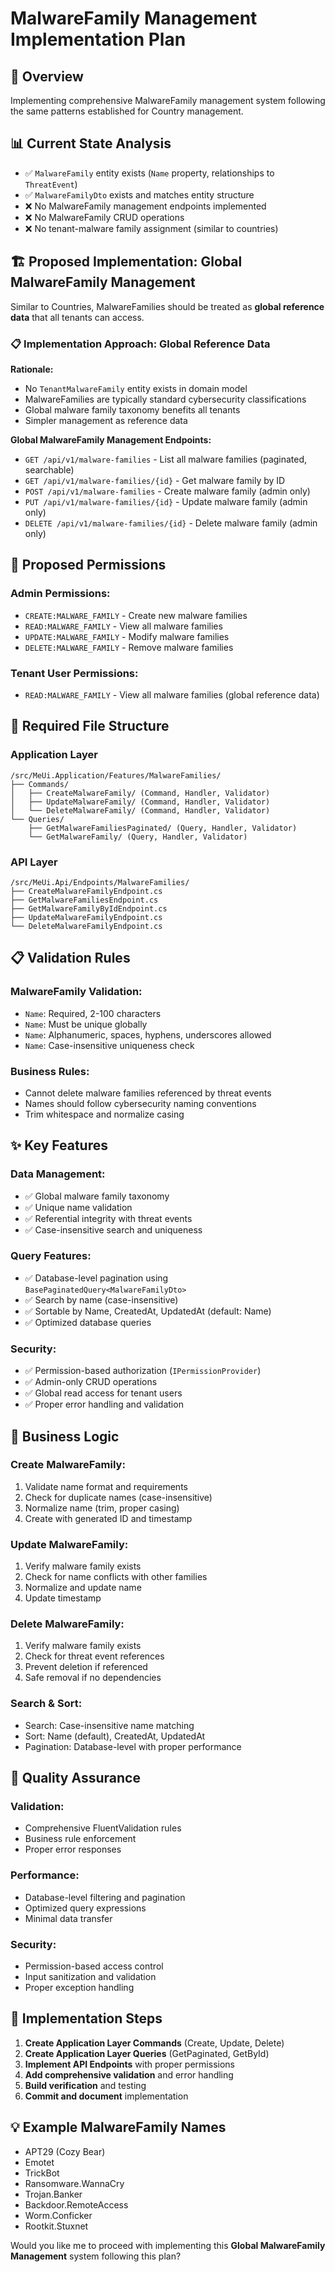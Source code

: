 # MalwareFamily Management Implementation Plan

## 🎯 Overview
Implementing comprehensive MalwareFamily management system following the same patterns established for Country management.

## 📊 Current State Analysis
- ✅ `MalwareFamily` entity exists (`Name` property, relationships to `ThreatEvent`)
- ✅ `MalwareFamilyDto` exists and matches entity structure  
- ❌ No MalwareFamily management endpoints implemented
- ❌ No MalwareFamily CRUD operations
- ❌ No tenant-malware family assignment (similar to countries)

## 🏗️ Proposed Implementation: Global MalwareFamily Management

Similar to Countries, MalwareFamilies should be treated as **global reference data** that all tenants can access.

### 📋 **Implementation Approach: Global Reference Data**

**Rationale:**
- No `TenantMalwareFamily` entity exists in domain model
- MalwareFamilies are typically standard cybersecurity classifications
- Global malware family taxonomy benefits all tenants
- Simpler management as reference data

**Global MalwareFamily Management Endpoints:**
- `GET /api/v1/malware-families` - List all malware families (paginated, searchable)
- `GET /api/v1/malware-families/{id}` - Get malware family by ID
- `POST /api/v1/malware-families` - Create malware family (admin only)
- `PUT /api/v1/malware-families/{id}` - Update malware family (admin only)
- `DELETE /api/v1/malware-families/{id}` - Delete malware family (admin only)

## 🔐 Proposed Permissions

### Admin Permissions:
- `CREATE:MALWARE_FAMILY` - Create new malware families
- `READ:MALWARE_FAMILY` - View all malware families
- `UPDATE:MALWARE_FAMILY` - Modify malware families  
- `DELETE:MALWARE_FAMILY` - Remove malware families

### Tenant User Permissions:
- `READ:MALWARE_FAMILY` - View all malware families (global reference data)

## 📁 Required File Structure

### Application Layer
```
/src/MeUi.Application/Features/MalwareFamilies/
├── Commands/
│   ├── CreateMalwareFamily/ (Command, Handler, Validator)
│   ├── UpdateMalwareFamily/ (Command, Handler, Validator)
│   └── DeleteMalwareFamily/ (Command, Handler, Validator)
└── Queries/
    ├── GetMalwareFamiliesPaginated/ (Query, Handler, Validator)
    └── GetMalwareFamily/ (Query, Handler, Validator)
```

### API Layer
```
/src/MeUi.Api/Endpoints/MalwareFamilies/
├── CreateMalwareFamilyEndpoint.cs
├── GetMalwareFamiliesEndpoint.cs
├── GetMalwareFamilyByIdEndpoint.cs
├── UpdateMalwareFamilyEndpoint.cs
└── DeleteMalwareFamilyEndpoint.cs
```

## 📋 Validation Rules

### MalwareFamily Validation:
- `Name`: Required, 2-100 characters
- `Name`: Must be unique globally
- `Name`: Alphanumeric, spaces, hyphens, underscores allowed
- `Name`: Case-insensitive uniqueness check

### Business Rules:
- Cannot delete malware families referenced by threat events
- Names should follow cybersecurity naming conventions
- Trim whitespace and normalize casing

## ✨ Key Features

### Data Management:
- ✅ Global malware family taxonomy
- ✅ Unique name validation
- ✅ Referential integrity with threat events
- ✅ Case-insensitive search and uniqueness

### Query Features:
- ✅ Database-level pagination using `BasePaginatedQuery<MalwareFamilyDto>`
- ✅ Search by name (case-insensitive)
- ✅ Sortable by Name, CreatedAt, UpdatedAt (default: Name)
- ✅ Optimized database queries

### Security:
- ✅ Permission-based authorization (`IPermissionProvider`)
- ✅ Admin-only CRUD operations
- ✅ Global read access for tenant users
- ✅ Proper error handling and validation

## 🎯 Business Logic

### Create MalwareFamily:
1. Validate name format and requirements
2. Check for duplicate names (case-insensitive)
3. Normalize name (trim, proper casing)
4. Create with generated ID and timestamp

### Update MalwareFamily:
1. Verify malware family exists
2. Check for name conflicts with other families
3. Normalize and update name
4. Update timestamp

### Delete MalwareFamily:
1. Verify malware family exists
2. Check for threat event references
3. Prevent deletion if referenced
4. Safe removal if no dependencies

### Search & Sort:
- Search: Case-insensitive name matching
- Sort: Name (default), CreatedAt, UpdatedAt
- Pagination: Database-level with proper performance

## 🧪 Quality Assurance

### Validation:
- Comprehensive FluentValidation rules
- Business rule enforcement
- Proper error responses

### Performance:
- Database-level filtering and pagination
- Optimized query expressions
- Minimal data transfer

### Security:
- Permission-based access control
- Input sanitization and validation
- Proper exception handling

## 🚀 Implementation Steps

1. **Create Application Layer Commands** (Create, Update, Delete)
2. **Create Application Layer Queries** (GetPaginated, GetById)
3. **Implement API Endpoints** with proper permissions
4. **Add comprehensive validation** and error handling
5. **Build verification** and testing
6. **Commit and document** implementation

## 💡 Example MalwareFamily Names
- APT29 (Cozy Bear)
- Emotet
- TrickBot
- Ransomware.WannaCry
- Trojan.Banker
- Backdoor.RemoteAccess
- Worm.Conficker
- Rootkit.Stuxnet

Would you like me to proceed with implementing this **Global MalwareFamily Management** system following this plan?
